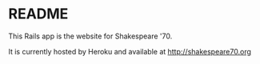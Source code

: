 # README

This Rails app is the website for Shakespeare '70.

It is currently hosted by Heroku and available at http://shakespeare70.org